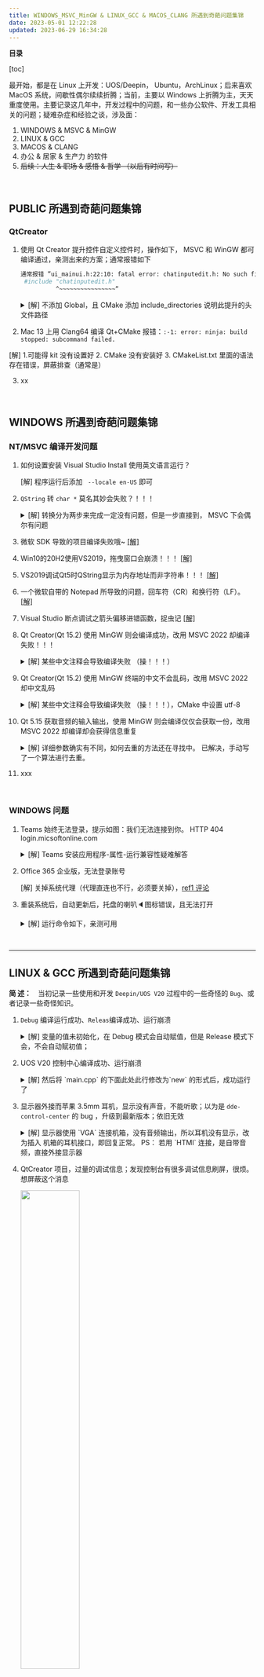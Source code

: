```yaml
---
title: WINDOWS_MSVC_MinGW & LINUX_GCC & MACOS_CLANG 所遇到奇葩问题集锦
date: 2023-05-01 12:22:28
updated: 2023-06-29 16:34:28
---
```








**目录**

[toc]

最开始，都是在 Linux 上开发：UOS/Deepin， Ubuntu，ArchLinux；后来喜欢 MacOS 系统，间歇性偶尔续续折腾；当前，主要以 Windows 上折腾为主，天天重度使用。主要记录这几年中，开发过程中的问题，和一些办公软件、开发工具相关的问题；疑难杂症和经验之谈，涉及面：

1. WINDOWS & MSVC & MinGW
2. LINUX & GCC
3.  MACOS & CLANG
4. 办公 & 居家 & 生产力 的软件
5. ~~后续：人生 & 职场 & 感悟 & 哲学 （以后有时间写）~~

<br>

## PUBLIC  所遇到奇葩问题集锦

### QtCreator

1. 使用 Qt Creator 提升控件自定义控件时，操作如下， MSVC 和 WinGW 都可编译通过，亲测出来的方案；通常报错如下

   ```bash
   通常报错 ”ui_mainui.h:22:10: fatal error: chatinputedit.h: No such file or directory
    #include "chatinputedit.h"
             ^~~~~~~~~~~~~~~~~“
   ```

   <details>
       <summary> [解] 不添加 Global，且 CMake 添加 include_directories 说明此提升的头文件路径 </summary>
     <p>  </p>
     <pre>1. `promoted to` 提升自定控件操作如图，然后在 CMakeLists.txt  中添加包含此头文件的路径，添加 `include_directories(${PROJECT_SOURCE_DIR}/widgets)`，用于修复 Qt Design 使用提升自定义控件后， MinGW 找不到而编译失败。
         <img src="https://fastly.jsdelivr.net/gh/XMuli/xmuliPic@pic/2023/20230619010003.png" width="100%"/>
      - 若是要降低会原本的 Q控件，使用 `Demote to`
      - 若仅仅只用 MSVC 编译，上图片中的 `Promoted class name:` 添加自定义类名后，在 `Header file:` 后面自动生成文件后，补上其相对路径的部分，然后 不用写 include_directories 这一行，也可以直接编译通过
     </pre>
   </details>

2.  Mac 13 上用 Clang64 编译 Qt+CMake 报错：`:-1: error: ninja: build stopped: subcommand failed.`

   [解] 1.可能得 kit 没有设置好 2. CMake 没有安装好 3. CMakeList.txt 里面的语法存在错误，屏蔽排查（通常是）

3. xx

<br>

## WINDOWS 所遇到奇葩问题集锦

### NT/MSVC 编译开发问题

1. 如何设置安装 Visual Studio Install 使用英文语言运行？ 

   [解] 程序运行后添加 ` --locale en-US` 即可

2. `QString` 转 `char *` 莫名其妙会失败？！！！

   <details>
       <summary> [解] 转换分为两步来完成一定没有问题，但是一步直接到， MSVC 下会偶尔有问题 </summary>
     <p> 在 https://github.com/feiyangqingyun/qtkaifajingyan 的 185 条已总结，同遇到和排查出来，真滴是血的教训，操操操 </p>
     <pre>
     QString text = "xxxxx";
     //下面这样转换很可能会有问题
     char *data = text.toUtf8().data();
     //分两步转换肯定不会有问题
     QByteArray buffer = text.toUtf8();
     char *data = buffer.data();
     const char *data = buffer.constData();
     </pre>
   </details>

3. 微软 SDK 导致的项目编译失败哦~                                                                                                                    [[解]](https://blog.csdn.net/qq_33154343/article/details/124736720)

4. Win10的20H2使用VS2019，拖曳窗口会崩溃！！！                                                                                      [[解]](https://blog.csdn.net/qq_33154343/article/details/116244656)

5. VS2019调试Qt5时QString显示为内存地址而非字符串！！！                                                                       [[解]](https://xmuli.blog.csdn.net/article/details/116244865)

6. 一个微软自带的 Notepad 所导致的问题，回车符（CR）和换行符（LF）。                                               [[解]](https://blog.csdn.net/qq_33154343/article/details/123508220)

7. Visual Studio 断点调试之箭头偏移进错函数，捉虫记                                                                                    [[解]](https://blog.csdn.net/qq_33154343/article/details/124482152)

8. Qt Creator(Qt 15.2) 使用 MinGW 则会编译成功，改用 MSVC 2022 却编译失败！！！

   <details>
       <summary> [解] 某些中文注释会导致编译失败 （操！！！） </summary>
     <p> MSVC 的 .h.cpp 都采用 UTF8-BOM 格式， </p>
     <pre><img src="https://fastly.jsdelivr.net/gh/XMuli/xmuliPic@pic/2023/%E4%B8%8D%E5%8F%AF%E5%88%A0%E9%99%A4Snipaste_2023-05-13_21-04-59.png" width="100%"/>
     </pre>
   </details>

9. Qt Creator(Qt 15.2) 使用 MinGW 终端的中文不会乱码，改用 MSVC 2022 却中文乱码

   <details>
       <summary> [解] 某些中文注释会导致编译失败 （操！！！），CMake 中设置 utf-8 </summary>
     <p> MSVC 的 .h.cpp 都采用 UTF8-BOM 格式。同时可参考 8 条 </p>
     <pre>
     # 采用 MSVC 终端上的中文不乱码
   if (MSVC)
       set(CMAKE_CXX_FLAGS "${CMAKE_CXX_FLAGS} /utf-8")
       add_compile_options(/source-charset:utf-8 /execution-charset:utf-8) // 根据实际可注释
   endif()
     </pre>
   </details>

10. Qt 5.15 获取音频的输入输出，使用 MinGW 则会编译仅仅会获取一份，改用 MSVC 2022 却编译却会获得信息重复

    <details>
        <summary> [解] 详细参数确实有不同，如何去重的方法还在寻找中。 已解决，手动写了一个算法进行去重。 </summary>
      <p> MSVC 和 MinGW 的又一个不相同，哔了狗 </p>
      <pre>
      【问题源码和打印显示】
        // 获取音频输入设备列表
        QList<QAudioDeviceInfo> inputDevices = QAudioDeviceInfo::availableDevices(QAudio::AudioInput);
        qDebug() << "音频输入设备列表：";
        for (const QAudioDeviceInfo& deviceInfo : inputDevices) {
            qDebug() << "设备名称：" << deviceInfo.deviceName();
    		qDebug() << "支持的采样率：" << deviceInfo.supportedSampleRates();
    		qDebug() << "支持的声道数：" << deviceInfo.supportedChannelCounts();
    		qDebug() << "支持的采样大小：" << deviceInfo.supportedSampleSizes();
    		qDebug() << "支持的编码格式：" << deviceInfo.supportedCodecs();
    		qDebug() << "-------------------------------------";
        }
        // 获取音频输出设备列表
        QList<QAudioDeviceInfo> outputDevices = QAudioDeviceInfo::availableDevices(QAudio::AudioOutput);
        qDebug() << "音频输出设备列表：";
        for (const QAudioDeviceInfo& deviceInfo : outputDevices) {
            qDebug() << "设备名称：" << deviceInfo.deviceName();
    		qDebug() << "支持的采样率：" << deviceInfo.supportedSampleRates();
    		qDebug() << "支持的声道数：" << deviceInfo.supportedChannelCounts();
    		qDebug() << "支持的采样大小：" << deviceInfo.supportedSampleSizes();
    		qDebug() << "支持的编码格式：" << deviceInfo.supportedCodecs();
    		qDebug() << "-------------------------------------";
        }
    🤣🤣🤣🤣🤣🤣🤣🤣🤣🤣🤣🤣
    ***********************************MSVC 编译器输出***********************************
    [debug]  m_microphoneDevices设备名称： "麦克风阵列 (适用于数字麦克风的英特尔? 智音技术)"
    [debug] 支持的采样率： (8000, 11025, 16000, 22050, 32000, 44100, 48000, 88200, 96000, 192000)
    [debug] 支持的声道数： (1, 2, 3, 4, 5, 6, 7, 8, 9, 10, 11, 12, 13, 14, 15, 16, 17, 18)
    [debug] 支持的采样大小： (8, 16, 24, 32, 48, 64)
    [debug] 支持的编码格式： ("audio/pcm")
    [debug] -------------------------------------
    [debug]  m_microphoneDevices设备名称： "麦克风阵列 (适用于数字麦克风的英特尔? 智音技术)"
    [debug] 支持的采样率： ()
    [debug] 支持的声道数： (1, 2)
    [debug] 支持的采样大小： ()
    [debug] 支持的编码格式： ("audio/pcm")
    [debug] -------------------------------------
    [debug] m_speakerDevices 设备名称： "扬声器 (Realtek(R) Audio)"
    [debug] 支持的采样率： (8000, 11025, 16000, 22050, 32000, 44100, 48000, 88200, 96000, 192000)
    [debug] 支持的声道数： (1, 2, 3, 4, 5, 6, 7, 8, 9, 10, 11, 12, 13, 14, 15, 16, 17, 18)
    [debug] 支持的采样大小： (8, 16, 24, 32, 48, 64)
    [debug] 支持的编码格式： ("audio/pcm")
    [debug] -------------------------------------
    [debug] m_speakerDevices 设备名称： "P27q-30 (NVIDIA High Definition Audio)"
    [debug] 支持的采样率： (8000, 11025, 16000, 22050, 32000, 44100, 48000, 88200, 96000, 192000)
    [debug] 支持的声道数： (1, 2, 3, 4, 5, 6, 7, 8, 9, 10, 11, 12, 13, 14, 15, 16, 17, 18)
    [debug] 支持的采样大小： (8, 16, 24, 32, 48, 64)
    [debug] 支持的编码格式： ("audio/pcm")
    [debug] -------------------------------------
    [debug] m_speakerDevices 设备名称： "P27q-30 (NVIDIA High Definition Audio)"
    [debug] 支持的采样率： (48000)
    [debug] 支持的声道数： (2)
    [debug] 支持的采样大小： (8, 16, 24, 32, 64)
    [debug] 支持的编码格式： ("audio/pcm")
    [debug] -------------------------------------
    [debug] m_speakerDevices 设备名称： "扬声器 (Realtek(R) Audio)"
    [debug] 支持的采样率： (48000)
    [debug] 支持的声道数： (2)
    [debug] 支持的采样大小： (8, 16, 24, 32, 64)
    [debug] 支持的编码格式： ("audio/pcm")
    [debug] -------------------------------------
    🤣🤣🤣🤣🤣🤣🤣🤣🤣🤣🤣🤣
    ***********************************MinGW 编译器输出***********************************
    [debug]  m_microphoneDevices设备名称： "麦克风阵列 (适用于数字麦克风的英特尔? 智音技术)"
    [debug] 支持的采样率： (8000, 11025, 16000, 22050, 32000, 44100, 48000, 88200, 96000, 192000)
    [debug] 支持的声道数： (1, 2, 3, 4, 5, 6, 7, 8, 9, 10, 11, 12, 13, 14, 15, 16, 17, 18)
    [debug] 支持的采样大小： (8, 16, 24, 32, 48, 64)
    [debug] 支持的编码格式： ("audio/pcm")
    [debug] -------------------------------------
    [debug] m_speakerDevices 设备名称： "扬声器 (Realtek(R) Audio)"
    [debug] 支持的采样率： (8000, 11025, 16000, 22050, 32000, 44100, 48000, 88200, 96000, 192000)
    [debug] 支持的声道数： (1, 2, 3, 4, 5, 6, 7, 8, 9, 10, 11, 12, 13, 14, 15, 16, 17, 18)
    [debug] 支持的采样大小： (8, 16, 24, 32, 48, 64)
    [debug] 支持的编码格式： ("audio/pcm")
    [debug] -------------------------------------
    [debug] m_speakerDevices 设备名称： "P27q-30 (NVIDIA High Definition Audio)"
    [debug] 支持的采样率： (8000, 11025, 16000, 22050, 32000, 44100, 48000, 88200, 96000, 192000)
    [debug] 支持的声道数： (1, 2, 3, 4, 5, 6, 7, 8, 9, 10, 11, 12, 13, 14, 15, 16, 17, 18)
    [debug] 支持的采样大小： (8, 16, 24, 32, 48, 64)
    [debug] 支持的编码格式： ("audio/pcm")
    [debug] -------------------------------------
    🤣🤣🤣🤣🤣🤣🤣🤣🤣🤣🤣🤣
    【解决方案】还在找中，或者看如何去重
    </pre>
    </details>

11. xxx

    

<br>

### WINDOWS 问题

1. Teams 始终无法登录，提示如图：我们无法连接到你。 HTTP 404  login.micsoftonline.com

   <details>
       <summary> [解] Teams 安装应用程序-属性-运行兼容性疑难解答 </summary>
     <p> [含详细报错图片 和 解决图] </p>
     <pre><img src="https://fastly.jsdelivr.net/gh/XMuli/xmuliPic@pic/2023/Snipaste_2023-05-15_11-05-48.png" width="50%"/>解决方案：<img src="https://fastly.jsdelivr.net/gh/XMuli/xmuliPic@pic/2023/20230515161422.png" width="50%"/>
     </pre>
   </details>

2. Office 365 企业版，无法登录账号

   [解] 关掉系统代理（代理直连也不行，必须要关掉），[ref1 评论](https://zhuanlan.zhihu.com/p/392977620)

3. 重装系统后，自动更新后，托盘的喇叭🔈图标错误，且无法打开

   <details>
       <summary> [解] 运行命令如下，亲测可用 </summary>
     <p> 参考 https://blog.csdn.net/Bigotry_1/article/details/121957884 </p>
     <pre> 
   1.首先按下“win+R”打开运行的窗口，点击输入命令“cmd”，并以管理员身份进入
   2.然后在弹出来的窗口中点击输入“DISM.exe /Online /Cleanup-image /Scanhealth”，回车确定扫描映像是否完整
   3.然后完成后再检测映像，输入：DISM.exe /Online /Cleanup-image /Checkhealth。
   4.然后再修复映像，输入：DISM.exe /Online /Cleanup-image /Restorehealth。
   5.最后检查系统并修复：sfc /scannow。
   6.重启电脑，然后就完成了
     </pre>
   </details>

<br>

---

## LINUX & GCC 所遇到奇葩问题集锦

**简  述：**　当初记录一些使用和开发 `Deepin/UOS V20`   过程中的一些奇怪的 `Bug`、或者记录一些奇怪知识。



1. `Debug` 编译运行成功、`Releas`编译成功、运行崩溃

   <details>
       <summary> [解] 变量的值未初始化，在 Debug 模式会自动赋值，但是 Release  模式下会，不会自动赋初值； </summary>
     <p>  </p>
     <pre>在写 `dde-dock` 的时候，遇到编译的网速插件在 Debug 模式下会编译成功、运行成功；在 Release 下也可以编译成功，但运行会崩溃。环境如下:　💻：  uos20 amd64 📎 Qt 5.11.3 📎 gcc/g++ 9.0 📎 gdb8.0
     **本次错误的三个原因：**
   - 重写了虚函数，但是里面没有写具体的内容
   - 函数有 bool 返回值，但是函数体内部没有写
   - 很多虚函数只搭建了框架，里面都是空着的，运行一会后突然崩溃
     </pre>
   </details>

2. UOS V20 控制中心编译成功、运行崩溃

   <details>
       <summary> [解] 然后将 `main.cpp`  的下面此处此行修改为`new` 的形式后，成功运行了 </summary>
     <p>  </p>
     <pre>控制中心  `dde-control-center`  从  `gerrit` 上面新下载的源码， 切换到 `maintain/5.2` 分支，编译成功，运行失败，一定崩溃，界面不会显示出来；后来切换到 `uos` 分支也是一样的结果。
   报错如下：
   <img src="https://cdn.jsdelivr.net/gh/xmuli/xmuliPic@pic/2020/image-20201120171014490.png" width="70%"/>
   <img src="https://cdn.jsdelivr.net/gh/xmuli/xmuliPic@pic/2020/image-20201120170952187.png" width="70%"/>
   #### 分析
   - 重新在 gerrit 上拉取一份新的最新代码，旧的可能被未知污染了；同时再找一份电脑编译运行此项目，作为对比验证
   - 控制中心运行显示， 后面要加参数 `-s`
   - 怀疑可能 dtk 版本过低，`dtkcore、dtkgui、dtkwidget` 都升级到最新的版本，对应的 `-dev` 包也升级了一下；
   - 然后重启系统；
   - 重建构建生成依赖 `sudo apt build-dep dde-control-center`  或者  `dpkg-checkbuilddeps` ；
   - 删除 `.user` 临时文件；然后重来一轮 **重新 清理、构建、运行** 再次尝试；
   #### 解决一
   然后将 `main.cpp`  的下面此处此行修改为`new` 的形式后，成功运行了：
   ```cpp
   int main(int argc, char *argv[])
   {
       DApplication *app = DApplication::globalApplication(argc, argv);
   ...省略
   int main(int argc, char *argv[])
   {
       DApplication *app = new DApplication(argc, argv);
   ```
   #### 解决二
   依旧怀疑是 `DTK` 的问题，安装了符号调试包准备调试 `DTK` 时候；运行之后 `sudo apt install libdtkwidget5-dbgsym` 之后，发现不用修改**解决一** ，此 Bug 没有再次复现，也可以成功运行。
   #### 其它
   如何使用 gdb 带参数调试，fpc 有一篇 markdown 文档；systemd-coredump 是干啥用的，学习一下。
     </pre>
   </details>

3. 显示器外接而苹果 3.5mm 耳机，显示没有声音，不能听歌；以为是 `dde-control-center` 的 bug ，升级到最新版本；依旧无效

   <details>
       <summary> [解] 显示器使用 `VGA` 连接机箱，没有音频输出，所以耳机没有显示，改为插入 机箱的耳机接口，即回复正常。
   PS： 若用 `HTMI` 连接，是自带音频，直接外接显示器 </summary>
     <p>  </p>
     <pre>
   属于硬件的数据线不知，原报错图
   <img src="https://cdn.jsdelivr.net/gh/xmuli/xmuliPic@pic/2020/image-20201120171014490.png" width="70%"/>
     </pre>
   </details>

4. QtCreator 项目，过量的调试信息；发现控制台有很多调试信息刷屏，很烦。想屏蔽这个消息

   <img src="https://cdn.jsdelivr.net/gh/xmuli/xmuliPic@pic/2020/20210106172513.png" width="50%"/>

   [解] 在 `/etc/X11/Xsession.d/00deepin-dde-env ` 中注释掉 `QT_LOGGING_RULES="*.debug=true"` 即可，然后注销之后生效。可在 QtCreator 中，`项目-Build & Run-Run-Run Environment` 中，查看到该环境变量。

   若为 false 就是啥都不打印， 包括你自己的 qDebug()<< ；为 true 所有的 qtdebug 日志都会打印。

5. xxx

<br>

---

## MACOS & CLANG 所遇到奇葩问题集锦

1. xxx



## Further Information

另外发现几个甚是出彩的开发 Qt， CMake， Windows 相关的经验总结，可以多观摩和体会，很多问题，经过自己不懈的熬夜调试，发现都是前人已经遇到且总结出来的，去搜搜关键词，通常会有意外之喜；

人生苦短，疼爱自己，多陪家人。



- [飞扬青云，自己总结的这十多年来做Qt开发以来的经验](https://github.com/feiyangqingyun/qtkaifajingyan)
- [偕臧， QtExamples，控件使用和原理，DTK 重绘控件框架解析；常见IDE技巧](https://github.com/XMuli/QtExamples)
- [wangwenx190，学习编程过程中所记的笔记，CMAKE，Qt，MSVC 等](https://github.com/wangwenx190/notes)



若有质量较佳的集合，欢迎提 PR 补充
